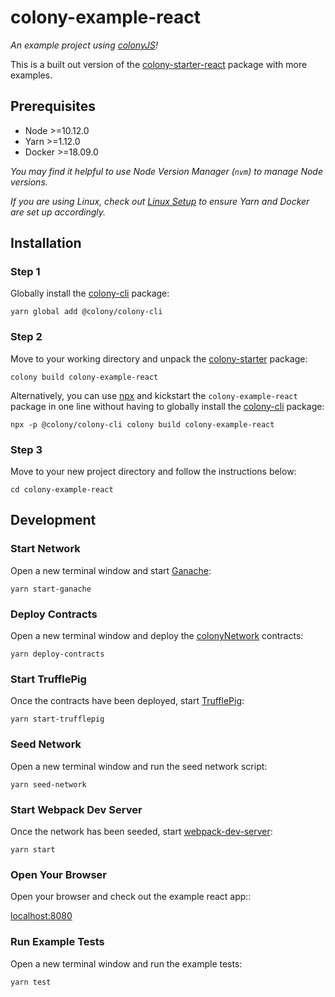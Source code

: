 # colony-example-react

_An example project using [colonyJS](https://github.com/JoinColony/colonyJS)!_

This is a built out version of the [colony-starter-react](/starters-colony-starter-react) package with more examples.

## Prerequisites

- Node >=10.12.0
- Yarn >=1.12.0
- Docker >=18.09.0

_You may find it helpful to use Node Version Manager (`nvm`) to manage Node versions._

_If you are using Linux, check out [Linux Setup](/.github/LINUX_SETUP.md) to ensure Yarn and Docker are set up accordingly._

## Installation

### Step 1

Globally install the [colony-cli](/packages/colony-cli) package:

```
yarn global add @colony/colony-cli
```

### Step 2

Move to your working directory and unpack the [colony-starter](/packages/colony-starter) package:

```
colony build colony-example-react
```

Alternatively, you can use [npx](https://www.npmjs.com/package/npx) and kickstart the `colony-example-react` package in one line without having to globally install the [colony-cli](../colony-cli) package:

```
npx -p @colony/colony-cli colony build colony-example-react
```

### Step 3

Move to your new project directory and follow the instructions below:

```
cd colony-example-react
```

## Development

### Start Network

Open a new terminal window and start [Ganache](https://github.com/trufflesuite/ganache-cli):

```
yarn start-ganache
```

### Deploy Contracts

Open a new terminal window and deploy the [colonyNetwork](https://github.com/JoinColony/colonyNetwork) contracts:

```
yarn deploy-contracts
```

### Start TrufflePig

Once the contracts have been deployed, start [TrufflePig](https://github.com/JoinColony/trufflepig):

```
yarn start-trufflepig
```

### Seed Network

Open a new terminal window and run the seed network script:

```
yarn seed-network
```

### Start Webpack Dev Server

Once the network has been seeded, start [webpack-dev-server](https://github.com/webpack/webpack-dev-server):

```
yarn start
```

### Open Your Browser

Open your browser and check out the example react app::

[localhost:8080](http://localhost:8080)

### Run Example Tests

Open a new terminal window and run the example tests:

```
yarn test
```

